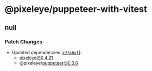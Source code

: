 # @pixeleye/puppeteer-with-vitest

## null

### Patch Changes

- Updated dependencies [[`c33c6af`](https://github.com/pixeleye-io/pixeleye/commit/c33c6afda32179210884db54a6520f4ca33c7d60)]:
  - pixeleye@0.4.21
  - @pixeleye/puppeteer@0.3.6

